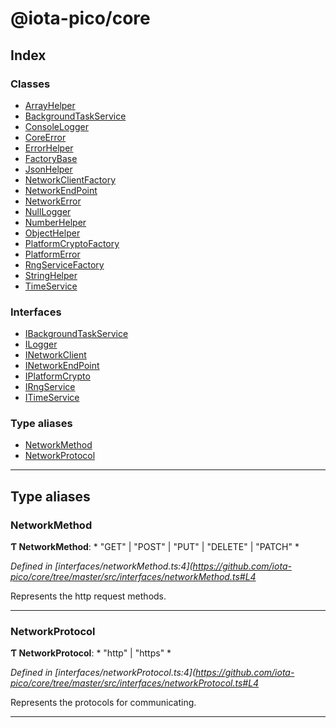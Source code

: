 
#  @iota-pico/core

## Index

### Classes

* [ArrayHelper](classes/arrayhelper.md)
* [BackgroundTaskService](classes/backgroundtaskservice.md)
* [ConsoleLogger](classes/consolelogger.md)
* [CoreError](classes/coreerror.md)
* [ErrorHelper](classes/errorhelper.md)
* [FactoryBase](classes/factorybase.md)
* [JsonHelper](classes/jsonhelper.md)
* [NetworkClientFactory](classes/networkclientfactory.md)
* [NetworkEndPoint](classes/networkendpoint.md)
* [NetworkError](classes/networkerror.md)
* [NullLogger](classes/nulllogger.md)
* [NumberHelper](classes/numberhelper.md)
* [ObjectHelper](classes/objecthelper.md)
* [PlatformCryptoFactory](classes/platformcryptofactory.md)
* [PlatformError](classes/platformerror.md)
* [RngServiceFactory](classes/rngservicefactory.md)
* [StringHelper](classes/stringhelper.md)
* [TimeService](classes/timeservice.md)

### Interfaces

* [IBackgroundTaskService](interfaces/ibackgroundtaskservice.md)
* [ILogger](interfaces/ilogger.md)
* [INetworkClient](interfaces/inetworkclient.md)
* [INetworkEndPoint](interfaces/inetworkendpoint.md)
* [IPlatformCrypto](interfaces/iplatformcrypto.md)
* [IRngService](interfaces/irngservice.md)
* [ITimeService](interfaces/itimeservice.md)

### Type aliases

* [NetworkMethod](#networkmethod)
* [NetworkProtocol](#networkprotocol)

---

## Type aliases

<a id="networkmethod"></a>

###  NetworkMethod

**Ƭ NetworkMethod**: * "GET" &#124; "POST" &#124; "PUT" &#124; "DELETE" &#124; "PATCH"
*

*Defined in [interfaces/networkMethod.ts:4](https://github.com/iota-pico/core/tree/master/src/interfaces/networkMethod.ts#L4*

Represents the http request methods.

___
<a id="networkprotocol"></a>

###  NetworkProtocol

**Ƭ NetworkProtocol**: * "http" &#124; "https"
*

*Defined in [interfaces/networkProtocol.ts:4](https://github.com/iota-pico/core/tree/master/src/interfaces/networkProtocol.ts#L4*

Represents the protocols for communicating.

___

